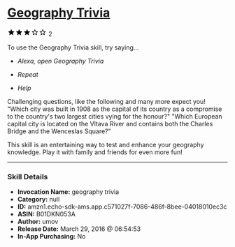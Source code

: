 # [Geography Trivia](http://alexa.amazon.com/#skills/amzn1.echo-sdk-ams.app.c571027f-7086-486f-8bee-04018010ec3c)
![3 stars](../../images/ic_star_black_18dp_1x.png)![3 stars](../../images/ic_star_black_18dp_1x.png)![3 stars](../../images/ic_star_black_18dp_1x.png)![3 stars](../../images/ic_star_border_black_18dp_1x.png)![3 stars](../../images/ic_star_border_black_18dp_1x.png) 2

To use the Geography Trivia skill, try saying...

* *Alexa, open Geography Trivia*

* *Repeat*

* *Help*

Challenging questions, like the following and many more expect you!
"Which city was built in 1908 as the capital of its country as a compromise to the country's two largest cities vying for the honour?"
"Which European capital city is located on the Vltava River and contains both the Charles Bridge and the Wenceslas Square?"

This skill is an entertaining way to test and enhance your geography knowledge. Play it with family and friends for even more fun!

***

### Skill Details

* **Invocation Name:** geography trivia
* **Category:** null
* **ID:** amzn1.echo-sdk-ams.app.c571027f-7086-486f-8bee-04018010ec3c
* **ASIN:** B01DKN053A
* **Author:** umov
* **Release Date:** March 29, 2016 @ 06:54:53
* **In-App Purchasing:** No

